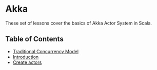 # Akka 

These set of lessons cover the basics of Akka Actor System in Scala.

## Table of Contents

- [Traditional Concurrency Model](traditional-concurrency-model/index.md)
- [Introduction](introduction/index.md)
- [Create actors](create-actors/index.md)